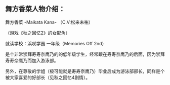 ## 舞方香菜人物介绍：

舞方香菜 -Maikata Kana- （C.V:松来未祐）

（游戏《秋之回忆2》的女配角）

就读学校：浜咲学园 一年级（Memories Off 2nd）

是个非常崇拜寿寿奈鹰乃的的低年级学生，经常跟在寿寿奈鹰乃的后面，因为崇拜寿寿奈鹰乃而加入游泳部。

另外，在尊敬的学姐（极可能就是寿寿奈鹰乃）毕业后成为游泳部部长，同样是个被大家喜爱的好部长（见秋之回忆4剧情）。